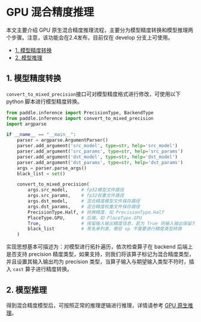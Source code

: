# GPU 混合精度推理

本文主要介绍 GPU 原生混合精度推理流程，主要分为模型精度转换和模型推理两个步骤。注意，该功能会在2.4发布，目前仅在 develop 分支上可使用。

- [1. 模型精度转换](#1)
- [2. 模型推理](#2)

<a name="1"></a>

## 1. 模型精度转换

`convert_to_mixed_precision`接口可对模型精度格式进行修改，可使用以下 python 脚本进行模型精度转换。

```python
from paddle.inference import PrecisionType, BackendType
from paddle.inference import convert_to_mixed_precision
import argparse

if __name__ == "__main__":
    parser = argparse.ArgumentParser()
    parser.add_argument('src_model', type=str, help='src_model')
    parser.add_argument('src_params', type=str, help='src_params')
    parser.add_argument('dst_model', type=str, help='dst_model')
    parser.add_argument('dst_params', type=str, help='dst_params')
    args = parser.parse_args()
    black_list = set()

    convert_to_mixed_precision(
        args.src_model,     # fp32模型文件路径
        args.src_params,    # fp32权重文件路径
        args.dst_model,     # 混合精度模型文件保存路径
        args.dst_params,    # 混合精度权重文件保存路径
        PrecisionType.Half, # 转换精度，如 PrecisionType.Half
        PlaceType.GPU,      # 后端，如 PlaceType.GPU
        True,               # 保留输入输出精度信息，若为 True 则输入输出保留为 fp32 类型，否则转为 precision 类型
        black_list          # 黑名单列表，哪些 op 不需要进行精度类型转换
    )
```

实现思想基本可描述为：对模型进行拓扑遍历，依次检查算子在 backend 后端上是否支持 precision 精度类型，如果支持，则我们将该算子标记为混合精度类型，并且设置其输入输出均为 precision 类型，当算子输入与期望输入类型不符时，插入 `cast` 算子进行精度转换。


<a name="2"></a>

## 2. 模型推理

得到混合精度模型后，可按照正常的推理逻辑进行推理，详情请参考 [GPU 原生推理](https://www.paddlepaddle.org.cn/inference/master/guides/nv_gpu_infer/gpu_native_infer.html)。
